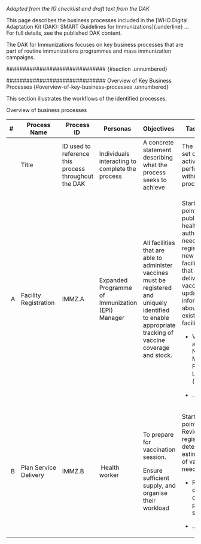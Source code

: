 *Adapted from the IG checklist and draft text from the DAK*

This page describes the business processes included in the [WHO Digital
Adaptation Kit (DAK): SMART Guidelines for Immunizations]{.underline}
... For full details, see the published DAK content.

The DAK for Immunizations focuses on key business processes that are
part of routine immunizations programmes and mass immunization
campaigns.

##############################  {#section .unnumbered}

############################## Overview of Key Business Processes {#overview-of-key-business-processes .unnumbered}

This section illustrates the workflows of the identified processes.

Overview of business processes

<table>
<colgroup>
<col style="width: 4%" />
<col style="width: 8%" />
<col style="width: 13%" />
<col style="width: 24%" />
<col style="width: 26%" />
<col style="width: 23%" />
</colgroup>
<thead>
<tr class="header">
<th><strong>#</strong> </th>
<th><strong>Process Name</strong></th>
<th><strong>Process ID</strong> </th>
<th><strong>Personas</strong> </th>
<th><strong>Objectives</strong> </th>
<th><strong>Task Set</strong> </th>
</tr>
</thead>
<tbody>
<tr class="odd">
<td> </td>
<td>Title </td>
<td>ID used to reference this process throughout the DAK </td>
<td>Individuals interacting to complete the process </td>
<td>A concrete statement describing what the process seeks to
achieve </td>
<td>The general set of activities performed within the process </td>
</tr>
<tr class="even">
<td> A</td>
<td>Facility Registration </td>
<td>IMMZ.A</td>
<td>Expanded Programme of Immunization (EPI) Manager</td>
<td>All facilities that are able to administer vaccines must be
registered and uniquely identified to enable appropriate tracking of
vaccine coverage and stock.</td>
<td><p>Starting point: A public health authority needs to register new
facilities that are delivering vaccines or update information about
existing facilities.</p>
<ul>
<li><p>Validate against National Master Facility List (NMFL)</p></li>
</ul>
<ul>
<li><p>…</p></li>
</ul></td>
</tr>
<tr class="odd">
<td> B</td>
<td>Plan Service Delivery </td>
<td>IMMZ.B</td>
<td> Health worker</td>
<td><p>To prepare for vaccination session.</p>
<p>Ensure sufficient supply, and organise their workload</p></td>
<td><p>Starting point: Review register to determine estimates of vaccine
needs</p>
<ul>
<li><p>Record details on planning sheet</p></li>
</ul>
<ul>
<li><p>…</p></li>
</ul></td>
</tr>
</tbody>
</table>